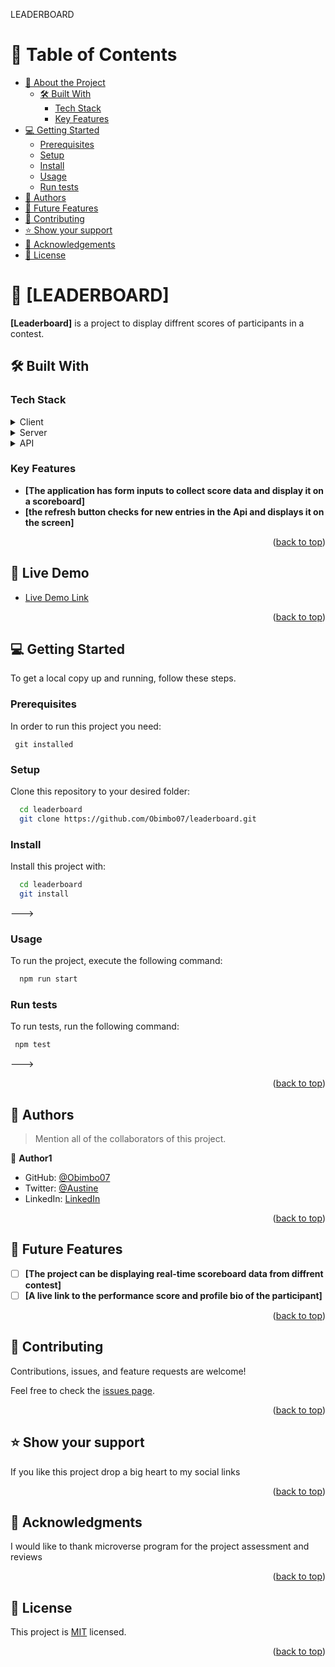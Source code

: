 <a name="readme-top">LEADERBOARD</a>

<!-- TABLE OF CONTENTS -->

# 📗 Table of Contents

- [📖 About the Project](#about-project)
  - [🛠 Built With](#built-with)
    - [Tech Stack](#tech-stack)
    - [Key Features](#key-features)
- [💻 Getting Started](#getting-started)
  - [Prerequisites](#prerequisites)
  - [Setup](#setup)
  - [Install](#install)
  - [Usage](#usage)
  - [Run tests](#run-tests)
- [👥 Authors](#authors)
- [🔭 Future Features](#future-features)
- [🤝 Contributing](#contributing)
- [⭐️ Show your support](#support)
- [🙏 Acknowledgements](#acknowledgements)
- [📝 License](#license)

<!-- PROJECT DESCRIPTION -->

# 📖 [LEADERBOARD] <a name="about-project"></a>

**[Leaderboard]** is a project to display diffrent scores of participants in a contest.

## 🛠 Built With <a name="built-with"></a>

### Tech Stack <a name="tech-stack"></a>


<details>
  <summary>Client</summary>
  <ul>
    <li><a href="https://html.com/">HTML</a></li>
  </ul>
</details>

<details>
  <summary>Server</summary>
  <ul>
    <li><a href="https://nodejs.org/">Node js</a></li>
  </ul>
</details>

<details>
<summary>API</summary>
  <ul>
    <li><a href="https://www.postman.com/">Postman</a></li>
  </ul>
</details>

<!-- Features -->

### Key Features <a name="key-features"></a>



- **[The application has form inputs to collect score data and display it on a scoreboard]**
- **[the refresh button checks for new entries in the Api and displays it on the screen]**


<p align="right">(<a href="#readme-top">back to top</a>)</p>


## 🚀 Live Demo <a name="live-demo"></a>


- [Live Demo Link](https://obimbo07.github.io/leaderboard-API/dist/)

<p align="right">(<a href="#readme-top">back to top</a>)</p>



<!-- GETTING STARTED -->

## 💻 Getting Started <a name="getting-started"></a>


To get a local copy up and running, follow these steps.

### Prerequisites

In order to run this project you need:


```
 git installed
```


### Setup

Clone this repository to your desired folder:


```sh
  cd leaderboard
  git clone https://github.com/Obimbo07/leaderboard.git
```


### Install

Install this project with:



```sh
  cd leaderboard
  git install
```
--->

### Usage

To run the project, execute the following command:



```sh
  npm run start
```


### Run tests

To run tests, run the following command:


```sh
 npm test
```
--->


<p align="right">(<a href="#readme-top">back to top</a>)</p>

<!-- AUTHORS -->

## 👥 Authors <a name="authors"></a>

> Mention all of the collaborators of this project.

👤 **Author1**

- GitHub: [@Obimbo07](https://github.com/Obimbo07)
- Twitter: [@Austine](https://twitter.com/austsine_)
- LinkedIn: [LinkedIn](https://www.linkedin.com/in/austin-obimbo-9a613623a/)

<p align="right">(<a href="#readme-top">back to top</a>)</p>

<!-- FUTURE FEATURES -->

## 🔭 Future Features <a name="future-features"></a>


- [ ] **[The project can be displaying real-time scoreboard data from diffrent contest]**
- [ ] **[A live link to the performance score and profile bio of the participant]**

<p align="right">(<a href="#readme-top">back to top</a>)</p>

<!-- CONTRIBUTING -->

## 🤝 Contributing <a name="contributing"></a>

Contributions, issues, and feature requests are welcome!

Feel free to check the [issues page](https://github.com/Obimbo07/leaderboard-API/issues).

<p align="right">(<a href="#readme-top">back to top</a>)</p>

<!-- SUPPORT -->

## ⭐️ Show your support <a name="support"></a>


If you like this project drop a big heart to my social links 

<p align="right">(<a href="#readme-top">back to top</a>)</p>

<!-- ACKNOWLEDGEMENTS -->

## 🙏 Acknowledgments <a name="acknowledgements"></a>


I would like to thank microverse program for the project assessment and reviews

<p align="right">(<a href="#readme-top">back to top</a>)</p>



<!-- LICENSE -->

## 📝 License <a name="license"></a>

This project is [MIT](./LICENSE) licensed.


<p align="right">(<a href="#readme-top">back to top</a>)</p>

